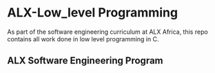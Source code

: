 # ALX-Low_level Programming

As part of the software engineering curriculum at ALX Africa, this repo contains all work done in low level programming in C.

## ALX Software Engineering Program
